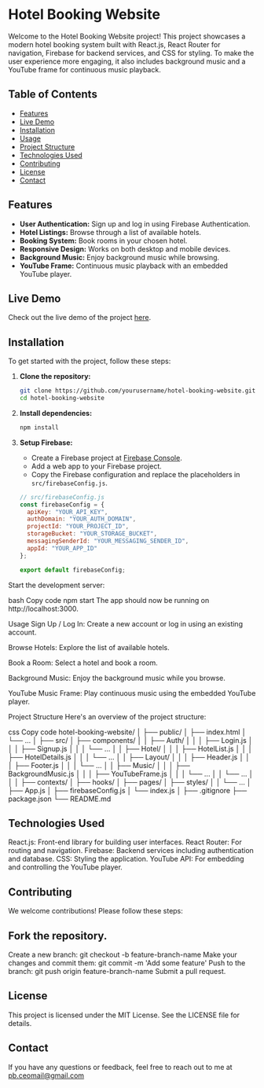 # Hotel Booking Website

Welcome to the Hotel Booking Website project! This project showcases a modern hotel booking system built with React.js, React Router for navigation, Firebase for backend services, and CSS for styling. To make the user experience more engaging, it also includes background music and a YouTube frame for continuous music playback.

## Table of Contents

- [Features](#features)
- [Live Demo](#live-demo)
- [Installation](#installation)
- [Usage](#usage)
- [Project Structure](#project-structure)
- [Technologies Used](#technologies-used)
- [Contributing](#contributing)
- [License](#license)
- [Contact](#contact)

## Features

- **User Authentication:** Sign up and log in using Firebase Authentication.
- **Hotel Listings:** Browse through a list of available hotels.
- **Booking System:** Book rooms in your chosen hotel.
- **Responsive Design:** Works on both desktop and mobile devices.
- **Background Music:** Enjoy background music while browsing.
- **YouTube Frame:** Continuous music playback with an embedded YouTube player.

## Live Demo

Check out the live demo of the project [here](#).

## Installation

To get started with the project, follow these steps:

1. **Clone the repository:**
    ```bash
    git clone https://github.com/yourusername/hotel-booking-website.git
    cd hotel-booking-website
    ```

2. **Install dependencies:**
    ```bash
    npm install
    ```

3. **Setup Firebase:**
   - Create a Firebase project at [Firebase Console](https://console.firebase.google.com/).
   - Add a web app to your Firebase project.
   - Copy the Firebase configuration and replace the placeholders in `src/firebaseConfig.js`.

   ```javascript
   // src/firebaseConfig.js
   const firebaseConfig = {
     apiKey: "YOUR_API_KEY",
     authDomain: "YOUR_AUTH_DOMAIN",
     projectId: "YOUR_PROJECT_ID",
     storageBucket: "YOUR_STORAGE_BUCKET",
     messagingSenderId: "YOUR_MESSAGING_SENDER_ID",
     appId: "YOUR_APP_ID"
   };

   export default firebaseConfig;


Start the development server:

bash
Copy code
npm start
The app should now be running on http://localhost:3000.

Usage
Sign Up / Log In:
Create a new account or log in using an existing account.

Browse Hotels:
Explore the list of available hotels.

Book a Room:
Select a hotel and book a room.

Background Music:
Enjoy the background music while you browse.

YouTube Music Frame:
Play continuous music using the embedded YouTube player.

Project Structure
Here's an overview of the project structure:

css
Copy code
hotel-booking-website/
│
├── public/
│   ├── index.html
│   └── ...
│
├── src/
│   ├── components/
│   │   ├── Auth/
│   │   │   ├── Login.js
│   │   │   ├── Signup.js
│   │   │   └── ...
│   │   ├── Hotel/
│   │   │   ├── HotelList.js
│   │   │   ├── HotelDetails.js
│   │   │   └── ...
│   │   ├── Layout/
│   │   │   ├── Header.js
│   │   │   ├── Footer.js
│   │   │   └── ...
│   │   ├── Music/
│   │   │   ├── BackgroundMusic.js
│   │   │   ├── YouTubeFrame.js
│   │   │   └── ...
│   │   └── ...
│   │
│   ├── contexts/
│   ├── hooks/
│   ├── pages/
│   ├── styles/
│   │   └── ...
│   ├── App.js
│   ├── firebaseConfig.js
│   └── index.js
│
├── .gitignore
├── package.json
└── README.md
## Technologies Used
React.js: Front-end library for building user interfaces.
React Router: For routing and navigation.
Firebase: Backend services including authentication and database.
CSS: Styling the application.
YouTube API: For embedding and controlling the YouTube player.

## Contributing
We welcome contributions! Please follow these steps:

## Fork the repository.
Create a new branch: git checkout -b feature-branch-name
Make your changes and commit them: git commit -m 'Add some feature'
Push to the branch: git push origin feature-branch-name
Submit a pull request.
## License
This project is licensed under the MIT License. See the LICENSE file for details.

## Contact
If you have any questions or feedback, feel free to reach out to me at pb.ceomail@gmail.com
